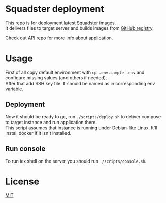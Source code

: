 # Squadster deployment

This repo is for deployment latest Squadster images.<br />
It delivers files to target server and builds images from [GitHub registry](https://github.com/orgs/squadster/packages).

Check out [API repo](https://github.com/squadster/squadster-api) for more info about application.

# Usage

First of all copy default environment with `cp .env.sample .env` and configure missing values (and others if needed).<br />
After that add SSH key file. It should be named as in corresponding env variable.

## Deployment

Now it should be ready to go, run `./scripts/deploy.sh` to deliver compose to target instance and run application there.<br />
This script assumes that instance is running under Debian-like Linux. It'll install docker if it isn't installed.

## Run console

To run iex shell on the server you should run `./scripts/console.sh`.

# License

[MIT](LICENSE)
